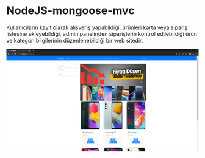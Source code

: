 # NodeJS-mongoose-mvc
Kullanıcıların kayıt olarak alışveriş yapabildiği, ürünleri karta veya sipariş listesine ekleyebildiği, admin panelinden siparişlerin kontrol edilebildiği ürün ve kategori bilgilerinin düzenlenebildiği bir web sitedir.

![Resim](resim2.png)
